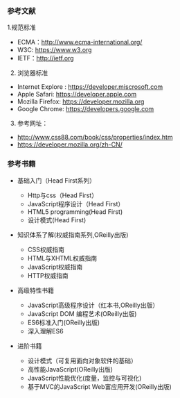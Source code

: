 ### 参考文献
1.规范标准
- ECMA：http://www.ecma-international.org/
- W3C: https://www.w3.org
- IETF：http://ietf.org

2. 浏览器标准
- Internet Explore : https://developer.miscrosoft.com
- Apple Safari: https://developer.apple.com
- Mozilla Firefox: https://developer.mozilla.org
- Google Chrome: https://developers.google.com

3. 参考网址：
- http://www.css88.com/book/css/properties/index.htm
- https://developer.mozilla.org/zh-CN/

### 参考书籍
- 基础入门（Head First系列）
  - Http与css（Head First）
  - JavaScript程序设计（Head First）
  - HTML5 programming(Head First)
  - 设计模式(Head First)

- 知识体系了解(权威指南系列,OReilly出版)
  - CSS权威指南
  - HTML与XHTML权威指南
  - JavaScript权威指南
  - HTTP权威指南

- 高级特性书籍
  - JavaScript高级程序设计（红本书,OReilly出版）
  - JavaScript DOM 编程艺术(OReilly出版)
  - ES6标准入门(OReilly出版)
  - 深入理解ES6

- 进阶书籍
  - 设计模式（可复用面向对象软件的基础）
  - 高性能JavaScript(OReilly出版)
  - JavaScript性能优化(度量，监控与可视化)
  - 基于MVC的JavaScript Web富应用开发(OReilly出版)
